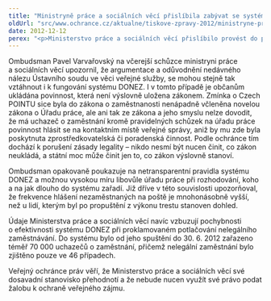 ```yaml
---
title: "Ministryně práce a sociálních věcí přislíbila zabývat se systémem DONEZ"
oldUrl: "src/www.ochrance.cz/aktualne/tiskove-zpravy-2012/ministryne-prace-a-socialnich-veci-prislibila-zabyvat-se-systemem-donez"
date: 2012-12-12
perex: "<p>Ministerstvo práce a sociálních věcí přislíbilo provést do poloviny ledna analýzu námitek ombudsmana k protiprávnosti systému DONEZ a informovat ho, jak bude v této věci dál postupovat. </p>"
---
```


<!-- imported from the old website -->

<p>Ombudsman Pavel Varvařovský na včerejší schůzce ministryni práce a sociálních věcí upozornil, že argumentace a odůvodnění nedávného nálezu Ústavního soudu ve věci veřejné služby, se mohou stejně tak vztáhnout i k fungování systému DONEZ. I v tomto případě je občanům ukládána povinnost, která není výslovně uložena zákonem. Zmínka o Czech POINTU sice byla do zákona o zaměstnanosti nenápadně včleněna novelou zákona o Úřadu práce, ale ani tak ze zákona a jeho smyslu nelze dovodit, že má uchazeč o zaměstnání kromě pravidelných schůzek na úřadu práce povinnost hlásit se na kontaktním místě veřejné správy, aniž by mu zde byla poskytnuta zprostředkovatelská či poradenská činnost. Podle ochránce tím dochází k porušení zásady legality – nikdo nesmí být nucen činit, co zákon neukládá, a státní moc může činit jen to, co zákon výslovně stanoví.</p><p>Ombudsman opakovaně poukazuje na netransparentní pravidla systému DONEZ a možnou vysokou míru libovůle úřadu práce při rozhodování, koho a na jak dlouho do systému zařadí. Již dříve v této souvislosti upozorňoval, že frekvence hlášení nezaměstnaných na poště je mnohonásobně vyšší, než u lidí, kterým byl po propuštění z výkonu trestu stanoven dohled.</p><p>Údaje Ministerstva práce a sociálních věcí navíc vzbuzují pochybnosti o efektivnosti systému DONEZ při proklamovaném potlačování nelegálního zaměstnávání. Do systému bylo od jeho spuštění do 30. 6. 2012 zařazeno téměř 70 000 uchazečů o zaměstnání, přičemž nelegální zaměstnání bylo zjištěno pouze ve 46 případech.</p><p>Veřejný ochránce práv věří, že Ministerstvo práce a sociálních věcí své dosavadní stanovisko přehodnotí a že nebude nucen využít své právo podat žalobu k ochraně veřejného zájmu.</p>
